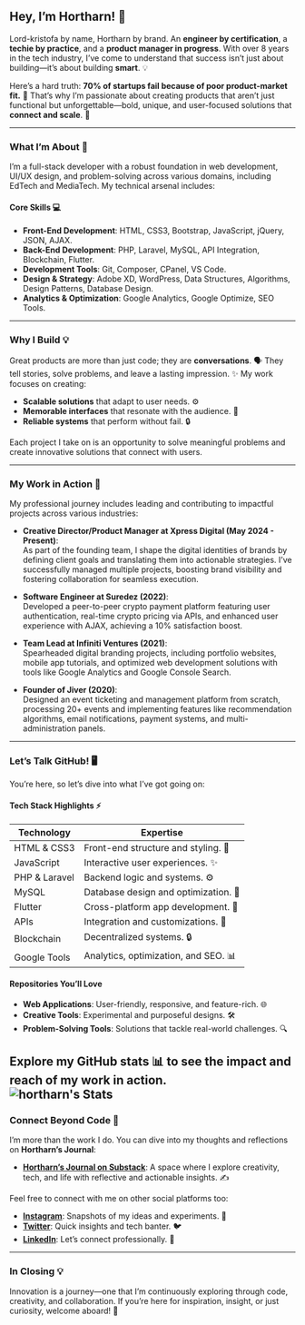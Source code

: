 ## Hey, I’m Hortharn! 🎯  

Lord-kristofa by name, Hortharn by brand. An **engineer by certification**, a **techie by practice**, and a **product manager in progress**. With over 8 years in the tech industry, I’ve come to understand that success isn’t just about building—it’s about building **smart**. 💡  

Here’s a hard truth: **70% of startups fail because of poor product-market fit.** 🚨 That’s why I’m passionate about creating products that aren’t just functional but unforgettable—bold, unique, and user-focused solutions that **connect and scale**. 🌟  

---

### **What I’m About** 🌟  
I’m a full-stack developer with a robust foundation in web development, UI/UX design, and problem-solving across various domains, including EdTech and MediaTech. My technical arsenal includes:  

#### **Core Skills** 💻  
- **Front-End Development**: HTML, CSS3, Bootstrap, JavaScript, jQuery, JSON, AJAX.  
- **Back-End Development**: PHP, Laravel, MySQL, API Integration, Blockchain, Flutter.  
- **Development Tools**: Git, Composer, CPanel, VS Code.  
- **Design & Strategy**: Adobe XD, WordPress, Data Structures, Algorithms, Design Patterns, Database Design.  
- **Analytics & Optimization**: Google Analytics, Google Optimize, SEO Tools.  

---

### **Why I Build** 💡  
Great products are more than just code; they are **conversations**. 
🗣️ They tell stories, solve problems, and leave a lasting impression. 
✨ My work focuses on creating:  

- **Scalable solutions** that adapt to user needs. ⚙️  
- **Memorable interfaces** that resonate with the audience. 🎨  
- **Reliable systems** that perform without fail. 🔒  

Each project I take on is an opportunity to solve meaningful problems and create innovative solutions that connect with users.  

---

### **My Work in Action** 🌟  
My professional journey includes leading and contributing to impactful projects across various industries:  

- **Creative Director/Product Manager at Xpress Digital (May 2024 - Present)**:  
  As part of the founding team, I shape the digital identities of brands by defining client goals and translating them into actionable strategies. I’ve successfully managed multiple projects, boosting brand visibility and fostering collaboration for seamless execution.  

- **Software Engineer at Suredez (2022)**:  
  Developed a peer-to-peer crypto payment platform featuring user authentication, real-time crypto pricing via APIs, and enhanced user experience with AJAX, achieving a 10% satisfaction boost.  

- **Team Lead at Infiniti Ventures (2021)**:  
  Spearheaded digital branding projects, including portfolio websites, mobile app tutorials, and optimized web development solutions with tools like Google Analytics and Google Console Search.  

- **Founder of Jiver (2020)**:  
  Designed an event ticketing and management platform from scratch, processing 20+ events and implementing features like recommendation algorithms, email notifications, payment systems, and multi-administration panels.  

---

### **Let’s Talk GitHub!** 🖥️  
You’re here, so let’s dive into what I’ve got going on:  

#### **Tech Stack Highlights** ⚡  
| Technology      | Expertise                                              |  
|-----------------|-------------------------------------------------------|  
| HTML & CSS3     | Front-end structure and styling. 🎨  
| JavaScript      | Interactive user experiences. ✨  
| PHP & Laravel   | Backend logic and systems. ⚙️  
| MySQL           | Database design and optimization. 📂  
| Flutter         | Cross-platform app development. 📱  
| APIs            | Integration and customizations. 🔗  
| Blockchain      | Decentralized systems. 🔒  
| Google Tools    | Analytics, optimization, and SEO. 📊  

#### **Repositories You’ll Love**  
- **Web Applications**: User-friendly, responsive, and feature-rich. 🌐  
- **Creative Tools**: Experimental and purposeful designs. 🛠️  
- **Problem-Solving Tools**: Solutions that tackle real-world challenges. 🔍  

Explore my GitHub stats 📊 to see the impact and reach of my work in action.  
![hortharn's Stats](https://github-readme-stats.vercel.app/api?username=hortharn&theme=monokai&show_icons=true&hide_border=false&count_private=true)
---

### **Connect Beyond Code** 📡  
I’m more than the work I do. You can dive into my thoughts and reflections on **Hortharn’s Journal**:  
- **[Hortharn’s Journal on Substack](https://hortharn.substack.com)**: A space where I explore creativity, tech, and life with reflective and actionable insights. ✍️  

Feel free to connect with me on other social platforms too:  
- **[Instagram](https://www.instagram.com/hortharn)**: Snapshots of my ideas and experiments. 📸  
- **[Twitter](https://twitter.com/hortharn)**: Quick insights and tech banter. 🐦  
- **[LinkedIn](https://www.linkedin.com/in/hortharn)**: Let’s connect professionally. 💼  

---

### **In Closing** 💡  
Innovation is a journey—one that I’m continuously exploring through code, creativity, and collaboration. If you’re here for inspiration, insight, or just curiosity, welcome aboard! 🚀  
